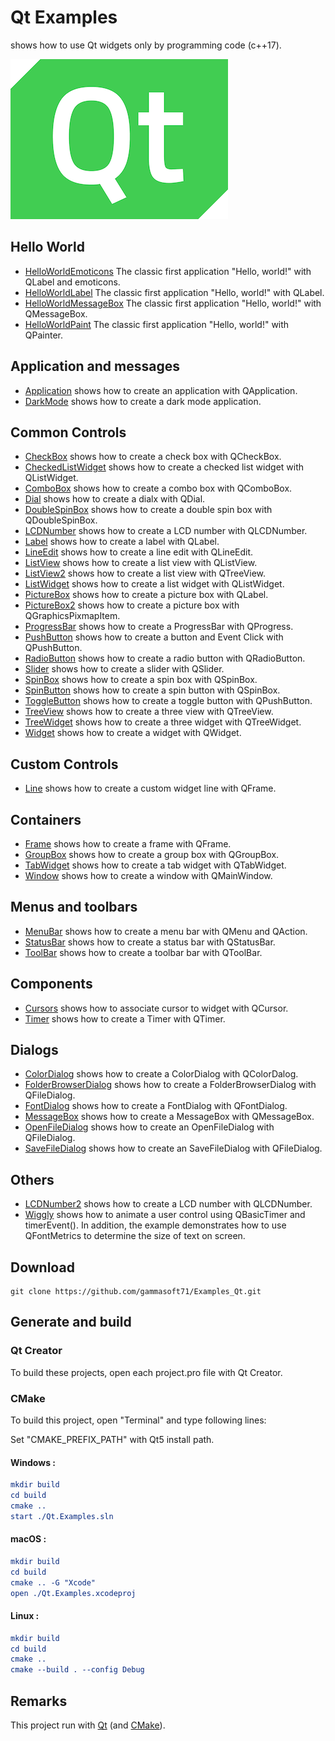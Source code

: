 
# Qt Examples

shows how to use Qt widgets only by programming code (c++17).

[![qt](docs/Pictures/qt_header.png)](https://gammasoft71.wixsite.com/gammasoft/qt)

## Hello World

* [HelloWorldEmoticons](Qt.Widgets/HelloWorlds/HelloWorldEmoticons) The classic first application "Hello, world!" with QLabel and emoticons.
* [HelloWorldLabel](Qt.Widgets/HelloWorlds/HelloWorldLabel) The classic first application "Hello, world!" with QLabel.
* [HelloWorldMessageBox](Qt.Widgets/HelloWorlds/HelloWorldMessageBox) The classic first application "Hello, world!" with QMessageBox.
* [HelloWorldPaint](Qt.Widgets/HelloWorlds/HelloWorldPaint) The classic first application "Hello, world!" with QPainter.

## Application and messages

* [Application](Qt.Widgets/Applications/Application) shows how to create an application with QApplication.
* [DarkMode](Qt.Widgets/Applications/DarkMode) shows how to create a dark mode application.

## Common Controls

* [CheckBox](Qt.Widgets/CommonControls/CheckBox) shows how to create a check box with QCheckBox.
* [CheckedListWidget](Qt.Widgets/CommonControls/CheckedListWidget) shows how to create a checked list widget with QListWidget.
* [ComboBox](Qt.Widgets/CommonControls/ComboBox) shows how to create a combo box with QComboBox.
* [Dial](Qt.Widgets/CommonControls/Dial) shows how to create a dialx with QDial.
* [DoubleSpinBox](Qt.Widgets/CommonControls/DoubleSpinBox) shows how to create a double spin box with QDoubleSpinBox.
* [LCDNumber](Qt.Widgets/CommonControls/LCDNumber) shows how to create a LCD number with QLCDNumber.
* [Label](Qt.Widgets/CommonControls/Label) shows how to create a label with QLabel.
* [LineEdit](Qt.Widgets/CommonControls/LineEdit) shows how to create a line edit with QLineEdit.
* [ListView](Qt.Widgets/CommonControls/ListWidget) shows how to create a list view with QListView.
* [ListView2](Qt.Widgets/CommonControls/ListView2) shows how to create a list view with QTreeView.
* [ListWidget](Qt.Widgets/CommonControls/ListWidget) shows how to create a list widget with QListWidget.
* [PictureBox](Qt.Widgets/CommonControls/PictureBox) shows how to create a picture box with QLabel.
* [PictureBox2](Qt.Widgets/CommonControls/PictureBox2) shows how to create a picture box with QGraphicsPixmapItem.
* [ProgressBar](Qt.Widgets/CommonControls/ProgressBar) shows how to create a ProgressBar with QProgress.
* [PushButton](Qt.Widgets/CommonControls/PushButton) shows how to create a button and Event Click with QPushButton.
* [RadioButton](Qt.Widgets/CommonControls/RadioButton) shows how to create a radio button with QRadioButton.
* [Slider](Qt.Widgets/CommonControls/Slider) shows how to create a slider with QSlider.
* [SpinBox](Qt.Widgets/CommonControls/SpinBox) shows how to create a spin box with QSpinBox.
* [SpinButton](Qt.Widgets/CommonControls/SpinButton) shows how to create a spin button with QSpinBox.
* [ToggleButton](Qt.Widgets/CommonControls/ToggleButton) shows how to create a toggle button with QPushButton.
* [TreeView](Qt.Widgets/CommonControls/TreeView) shows how to create a three view with QTreeView.
* [TreeWidget](Qt.Widgets/CommonControls/TreeWidget) shows how to create a three widget with QTreeWidget.
* [Widget](Qt.Widgets/CommonControls/ToggleButton) shows how to create a widget with QWidget.

## Custom Controls

* [Line](Qt.Widgets/CustomControls/Line) shows how to create a custom widget line with QFrame.

## Containers

* [Frame](Qt.Widgets/ContainerControls/Frame) shows how to create a frame with QFrame.
* [GroupBox](Qt.Widgets/ContainerControls/GroupBox) shows how to create a group box with QGroupBox.
* [TabWidget](Qt.Widgets/ContainerControls/TabWidget) shows how to create a tab widget with QTabWidget.
* [Window](Qt.Widgets/ContainerControls/Window) shows how to create a window with QMainWindow.

## Menus and toolbars

* [MenuBar](Qt.Widgets/MenusAndToolbars/MenuBar) shows how to create a menu bar with QMenu and QAction.
* [StatusBar](Qt.Widgets/MenusAndToolbars/StatusBar) shows how to create a status bar with QStatusBar.
* [ToolBar](Qt.Widgets/MenusAndToolbars/ToolBar) shows how to create a toolbar bar with QToolBar.

## Components

* [Cursors](Qt.Widgets/Components/Cursors) shows how to associate cursor to widget with QCursor.
* [Timer](Qt.Widgets/Components/Timer) shows how to create a Timer with QTimer.

## Dialogs

* [ColorDialog](Qt.Widgets/Dialogs/ColorDialog) shows how to create a ColorDialog with QColorDalog.
* [FolderBrowserDialog](Qt.Widgets/Dialogs/FolderBrowserDialog) shows how to create a FolderBrowserDialog with QFileDialog.
* [FontDialog](Qt.Widgets/Dialogs/FontDialog) shows how to create a FontDialog with QFontDialog.
* [MessageBox](Qt.Widgets/Dialogs/MessageBox) shows how to create a MessageBox with QMessageBox.
* [OpenFileDialog](Qt.Widgets/Dialogs/OpenFileDialog) shows how to create an OpenFileDialog with QFileDialog.
* [SaveFileDialog](Qt.Widgets/Dialogs/SaveFileDialog) shows how to create an SaveFileDialog with QFileDialog.

## Others

* [LCDNumber2](Qt.Widgets/Others/LCDNumber2) shows how to create a LCD number with QLCDNumber.
* [Wiggly](Qt.Widgets/Others/Wiggly) shows how to animate a user control using QBasicTimer and timerEvent(). In addition, the example demonstrates how to use QFontMetrics to determine the size of text on screen.

## Download

``` shell
git clone https://github.com/gammasoft71/Examples_Qt.git

```

## Generate and build

### Qt Creator

To build these projects, open each project.pro file with Qt Creator.

### CMake

To build this project, open "Terminal" and type following lines:

Set "CMAKE_PREFIX_PATH" with Qt5 install path.

#### Windows :

``` cmake
mkdir build
cd build
cmake ..
start ./Qt.Examples.sln
```

#### macOS :

``` cmake
mkdir build
cd build
cmake .. -G "Xcode"
open ./Qt.Examples.xcodeproj
```

#### Linux :

``` cmake
mkdir build
cd build
cmake .. 
cmake --build . --config Debug
```


## Remarks

This project run with [Qt](https://www.qt.io) (and [CMake](https://cmake.org)).
